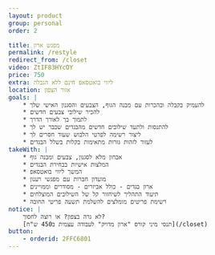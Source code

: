 ```yaml
---
layout: product
group: personal
order: 2

title: מפגש ארון
permalink: /restyle
redirect_from: /closet
video: ZtIF83HYcOY
price: 750
extra: ליווי בואטסאפ חינם ללא הגבלה
location: אזור הצפון
goals: |
    * להעמיק בקבלה ובהכרות עם מבנה הגוף, הצבעים והסגנון האישי שלך
    * להכיר שילובי צבעים חדשים
    * לתמוך בך לאורך הדרך
    * להתנסות ולתעד שילובים חדשים מהבגדים שכבר יש לך
    * ליצור רשימה לפרטי הלבוש שעוד חסרים לך
    * לעזור לזהות גזרות מתאימות בקלות בשלל הבגדים
takeWith: |
    * אבחון מלא לסגנון, צבעים ומבנה גוף
    * המלצות אישיות בבחירת הבגדים
    * המשך ליווי בואטסאפ
    * מועדון חברות עם מפגשי רענון
    * ארון בגדים - כולל אביזרים - מסודרים וממויינים
    * תיעוד התהליך לשיחזור קל של השילובים המוצלחים
    * רשימת פריטים מומלצים להשלמת תשעה פריטי החובה
notice: |
    לא גרה בצפון? או רוצה לחסוך?
    [תנסי מיני קורס "ארון מדויק" לעבודה עצמית ב450 ש"ח](/closet)
button:
    - orderid: 2FFC6801
---
```

